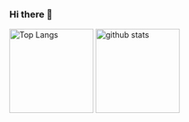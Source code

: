 ### Hi there 👋

<!--
**Endergreen12/Endergreen12** is a ✨ _special_ ✨ repository because its `README.md` (this file) appears on your GitHub profile.

Here are some ideas to get you started:

- 🔭 I’m currently working on ...
- 🌱 I’m currently learning ...
- 👯 I’m looking to collaborate on ...
- 🤔 I’m looking for help with ...
- 💬 Ask me about ...
- 📫 How to reach me: ...
- 😄 Pronouns: ...
- ⚡ Fun fact: ...
-->
<p align="left"> 
  <img alt="Top Langs" height="150px" src="https://github-readme-stats.vercel.app/api/top-langs/?username=Endergreen12&layout=compact&show_icons=true&theme=react" />
  <img alt="github stats" height="150px" src="https://github-readme-stats.vercel.app/api?username=Endergreen12&theme=react&show_icons=ture" />
</p>
